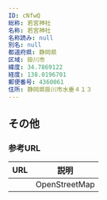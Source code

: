 ```yaml
---
ID: cNfwQ
総称: 若宮神社
名称: 若宮神社
名称読み: null
別名: null
都道府県: 静岡県
区域: 掛川市
緯度: 34.7869122
経度: 138.0196701
郵便番号: 4360061
住所: 静岡県掛川市水垂４１３
---
```


## その他

### 参考URL

| URL | 説明          |
| --- | ------------- |
|     | OpenStreetMap |
